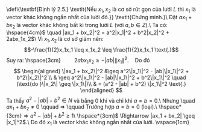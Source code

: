 
\defi{\textbf{Định lý 2.5.} \textit{Nếu $x_1,x_2$ là cơ sở rút gọn của lưới $L$ thì $x_1$ là vector khác không ngắn nhất của lưới đó.}}
\textit{Chứng minh.}\\
Đặt $ax_1 + bx_2$ là vector khác không bất kì trong lưới $L$ (với $a,b \in Z$).\\
Ta có: \hspace{4cm}$ \quad \|ax_1 + bx_2\|^2 = a^2\|x_1\|^2 + b^2\|x_2\|^2 + 2abx_1x_2$\\
Vì $x_1,x_2$ là cơ sở giảm nên: $$-\frac{1}{2}x_1x_1 \leq x_1x_2 \leq \frac{1}{2}x_1x_1 \text{.}$$
Suy ra: \hspace{3cm} $\qquad 2abx_1x_2 \geq -|ab|\|x_1\|^2 . \quad \text{Do đó}$
$$
\begin{aligned}
    \|ax_1 + bx_2\|^2 &\geq a^2\|x_1\|^2 - |ab|\|x_1\|^2 + b^2\|x_2\|^2 \\
    & \geq a^2\|x_1\|^2 - |ab|\|x_1\|^2 + b^2\|x_1\|^2  \quad (\text{do }\|x_2\| \geq \|x_1\|)\\
    & = (a^2 - |ab| + b^2) \|x_1\|^2 \text{.}
\end{aligned}
$$
Ta thấy $a^2 - |ab| + b^2 \in N$ và bằng 0 khi và chỉ khi $a = b = 0$.\\
Nhưng \quad $ax_1 + bx_2 \ne 0$ \qquad $\Rightarrow$ \qquad Trường hợp $a = b = 0$ (loại).\\
\hspace*{3cm}$\Rightarrow a^2 - |ab| + b^2 \geq 1$\\
\hspace*{3cm}$ \Rightarrow \|ax_1 + bx_2\| \geq \|x_1\|^2$.\\
Do đó $x_1$ là vector khác không ngắn nhất của lưới.
\vspace{1cm}
